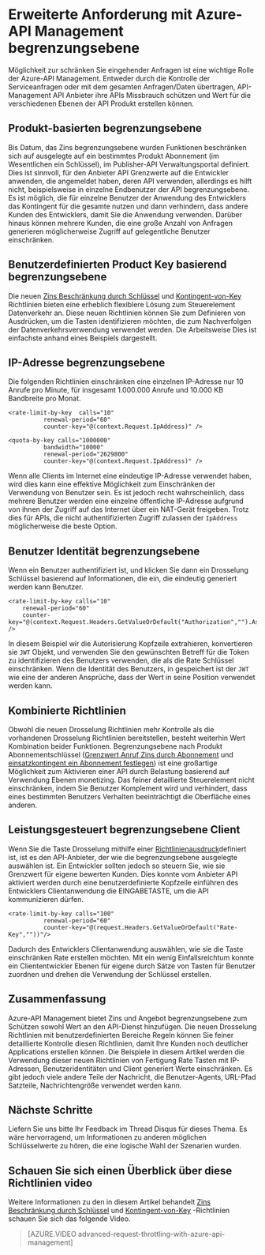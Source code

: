 <properties
    pageTitle="Erweiterte Anforderung mit Azure-API Management begrenzungsebene"
    description="Informationen Sie zum Erstellen und Anwenden von flexible Kontingent und Zins Richtlinien mit Azure-API Management einschränken."
    services="api-management"
    documentationCenter=""
    authors="darrelmiller"
    manager="erikre"
    editor=""/>

<tags
    ms.service="api-management"
    ms.devlang="dotnet"
    ms.topic="article"
    ms.tgt_pltfrm="na"
    ms.workload="na"
    ms.date="10/25/2016"
    ms.author="darrmi"/>


# <a name="advanced-request-throttling-with-azure-api-management"></a>Erweiterte Anforderung mit Azure-API Management begrenzungsebene

Möglichkeit zur schränken Sie eingehender Anfragen ist eine wichtige Rolle der Azure-API Management. Entweder durch die Kontrolle der Serviceanfragen oder mit dem gesamten Anfragen/Daten übertragen, API-Management API Anbieter ihre APIs Missbrauch schützen und Wert für die verschiedenen Ebenen der API Produkt erstellen können.

## <a name="product-based-throttling"></a>Produkt-basierten begrenzungsebene
Bis Datum, das Zins begrenzungsebene wurden Funktionen beschränken sich auf ausgelegte auf ein bestimmtes Produkt Abonnement (im Wesentlichen ein Schlüssel), im Publisher-API Verwaltungsportal definiert. Dies ist sinnvoll, für den Anbieter API Grenzwerte auf die Entwickler anwenden, die angemeldet haben, deren API verwenden, allerdings es hilft nicht, beispielsweise in einzelne Endbenutzer der API begrenzungsebene. Es ist möglich, die für einzelne Benutzer der Anwendung des Entwicklers das Kontingent für die gesamte nutzen und dann verhindern, dass andere Kunden des Entwicklers, damit Sie die Anwendung verwenden. Darüber hinaus können mehrere Kunden, die eine große Anzahl von Anfragen generieren möglicherweise Zugriff auf gelegentliche Benutzer einschränken.

## <a name="custom-key-based-throttling"></a>Benutzerdefinierten Product Key basierend begrenzungsebene
Die neuen [Zins Beschränkung durch Schlüssel](https://msdn.microsoft.com/library/azure/dn894078.aspx#LimitCallRateByKey) und [Kontingent-von-Key](https://msdn.microsoft.com/library/azure/dn894078.aspx#SetUsageQuotaByKey) Richtlinien bieten eine erheblich flexiblere Lösung zum Steuerelement Datenverkehr an. Diese neuen Richtlinien können Sie zum Definieren von Ausdrücken, um die Tasten identifizieren möchten, die zum Nachverfolgen der Datenverkehrsverwendung verwendet werden. Die Arbeitsweise Dies ist einfachste anhand eines Beispiels dargestellt. 

## <a name="ip-address-throttling"></a>IP-Adresse begrenzungsebene
Die folgenden Richtlinien einschränken eine einzelnen IP-Adresse nur 10 Anrufe pro Minute, für insgesamt 1.000.000 Anrufe und 10.000 KB Bandbreite pro Monat. 

    <rate-limit-by-key  calls="10"
              renewal-period="60"
              counter-key="@(context.Request.IpAddress)" />

    <quota-by-key calls="1000000"
              bandwidth="10000"
              renewal-period="2629800"
              counter-key="@(context.Request.IpAddress)" />

Wenn alle Clients im Internet eine eindeutige IP-Adresse verwendet haben, wird dies kann eine effektive Möglichkeit zum Einschränken der Verwendung von Benutzer sein. Es ist jedoch recht wahrscheinlich, dass mehrere Benutzer werden eine einzelne öffentliche IP-Adresse aufgrund von ihnen der Zugriff auf das Internet über ein NAT-Gerät freigeben. Trotz dies für APIs, die nicht authentifizierten Zugriff zulassen der `IpAddress` möglicherweise die beste Option.

## <a name="user-identity-throttling"></a>Benutzer Identität begrenzungsebene
Wenn ein Benutzer authentifiziert ist, und klicken Sie dann ein Drosselung Schlüssel basierend auf Informationen, die ein, die eindeutig generiert werden kann Benutzer.

    <rate-limit-by-key calls="10"
        renewal-period="60"
        counter-key="@(context.Request.Headers.GetValueOrDefault("Authorization","").AsJwt()?.Subject)" />

In diesem Beispiel wir die Autorisierung Kopfzeile extrahieren, konvertieren sie `JWT` Objekt, und verwenden Sie den gewünschten Betreff für die Token zu identifizieren des Benutzers verwenden, die als die Rate Schlüssel einschränken. Wenn die Identität des Benutzers, in gespeichert ist der `JWT` wie eine der anderen Ansprüche, dass der Wert in seine Position verwendet werden kann.

## <a name="combined-policies"></a>Kombinierte Richtlinien
Obwohl die neuen Drosselung Richtlinien mehr Kontrolle als die vorhandenen Drosselung Richtlinien bereitstellen, besteht weiterhin Wert Kombination beider Funktionen. Begrenzungsebene nach Produkt Abonnementschlüssel ([Grenzwert Anruf Zins durch Abonnement](https://msdn.microsoft.com/library/azure/dn894078.aspx#LimitCallRate) und [einsatzkontingent ein Abonnement festlegen](https://msdn.microsoft.com/library/azure/dn894078.aspx#SetUsageQuota)) ist eine großartige Möglichkeit zum Aktivieren einer API durch Belastung basierend auf Verwendung Ebenen monetizing. Das feiner detaillierte Steuerelement nicht einschränken, indem Sie Benutzer Komplement wird und verhindert, dass eines bestimmten Benutzers Verhalten beeinträchtigt die Oberfläche eines anderen. 

## <a name="client-driven-throttling"></a>Leistungsgesteuert begrenzungsebene Client
Wenn Sie die Taste Drosselung mithilfe einer [Richtlinienausdruck](https://msdn.microsoft.com/library/azure/dn910913.aspx)definiert ist, ist es den API-Anbieter, der wie die begrenzungsebene ausgelegte auswählen ist. Ein Entwickler sollten jedoch so steuern Sie, wie sie Grenzwert für eigene bewerten Kunden. Dies konnte vom Anbieter API aktiviert werden durch eine benutzerdefinierte Kopfzeile einführen des Entwicklers Clientanwendung die EINGABETASTE, um die API kommunizieren dürfen.

    <rate-limit-by-key calls="100"
              renewal-period="60"
              counter-key="@(request.Headers.GetValueOrDefault("Rate-Key",""))"/>

Dadurch des Entwicklers Clientanwendung auswählen, wie sie die Taste einschränken Rate erstellen möchten. Mit ein wenig Einfallsreichtum konnte ein Cliententwickler Ebenen für eigene durch Sätze von Tasten für Benutzer zuordnen und drehen die Verwendung der Schlüssel erstellen.

## <a name="summary"></a>Zusammenfassung
Azure-API Management bietet Zins und Angebot begrenzungsebene zum Schützen sowohl Wert an den API-Dienst hinzufügen. Die neuen Drosselung Richtlinien mit benutzerdefinierten Bereiche Regeln können Sie feiner detaillierte Kontrolle diesen Richtlinien, damit Ihre Kunden noch deutlicher Applications erstellen können. Die Beispiele in diesem Artikel werden die Verwendung dieser neuen Richtlinien von Fertigung Rate Tasten mit IP-Adressen, Benutzeridentitäten und Client generiert Werte einschränken. Es gibt jedoch viele andere Teile der Nachricht, die Benutzer-Agents, URL-Pfad Satzteile, Nachrichtengröße verwendet werden kann.

## <a name="next-steps"></a>Nächste Schritte
Liefern Sie uns bitte Ihr Feedback im Thread Disqus für dieses Thema. Es wäre hervorragend, um Informationen zu anderen möglichen Schlüsselwerte zu hören, die eine logische Wahl der Szenarien wurden.

## <a name="watch-a-video-overview-of-these-policies"></a>Schauen Sie sich einen Überblick über diese Richtlinien video
Weitere Informationen zu den in diesem Artikel behandelt [Zins Beschränkung durch Schlüssel](https://msdn.microsoft.com/library/azure/dn894078.aspx#LimitCallRateByKey) und [Kontingent-von-Key](https://msdn.microsoft.com/library/azure/dn894078.aspx#SetUsageQuotaByKey) -Richtlinien schauen Sie sich das folgende Video.

> [AZURE.VIDEO advanced-request-throttling-with-azure-api-management]
